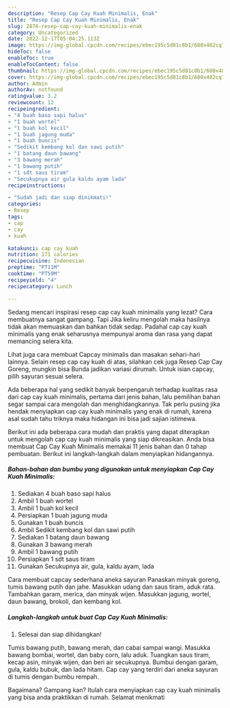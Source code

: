 ```yaml
---
description: "Resep Cap Cay Kuah Minimalis, Enak"
title: "Resep Cap Cay Kuah Minimalis, Enak"
slug: 2876-resep-cap-cay-kuah-minimalis-enak
category: Uncategorized
date: 2022-12-17T05:04:25.113Z
image: https://img-global.cpcdn.com/recipes/ebec195c5d81c8b1/680x482cq70/cap-cay-kuah-minimalis-foto-resep-utama.jpg
hideToc: false
enableToc: true
enableTocContent: false
thumbnail: https://img-global.cpcdn.com/recipes/ebec195c5d81c8b1/680x482cq70/cap-cay-kuah-minimalis-foto-resep-utama.jpg
cover: https://img-global.cpcdn.com/recipes/ebec195c5d81c8b1/680x482cq70/cap-cay-kuah-minimalis-foto-resep-utama.jpg
author: Admin
authorAv: notfound
ratingvalue: 3.2
reviewcount: 12
recipeingredient:
- "4 buah baso sapi halus"
- "1 buah wortel"
- "1 buah kol kecil"
- "1 buah jagung muda"
- "1 buah buncis"
- "Sedikit kembang kol dan sawi putih"
- "1 batang daun bawang"
- "3 bawang merah"
- "1 bawang putih"
- "1 sdt saus tiram"
- "Secukupnya air gula kaldu ayam lada"
recipeinstructions:

- "Sudah jadi dan siap dinikmati!"
categories:
- Resep
tags:
- cap
- cay
- kuah

katakunci: cap cay kuah 
nutrition: 171 calories
recipecuisine: Indonesian
preptime: "PT11M"
cooktime: "PT59M"
recipeyield: "4"
recipecategory: Lunch

---
```



Sedang mencari inspirasi resep cap cay kuah minimalis yang lezat? Cara membuatnya sangat gampang. Tapi Jika keliru mengolah maka hasilnya tidak akan memuaskan dan bahkan tidak sedap. Padahal cap cay kuah minimalis yang enak seharusnya mempunyai aroma dan rasa yang dapat memancing selera kita.


Lihat juga cara membuat Capcay minimalis dan masakan sehari-hari lainnya. Selain resep cap cay kuah di atas, silahkan cek juga Resep Cap Cay Goreng, mungkin bisa Bunda jadikan variasi dirumah. Untuk isian capcay, pilih sayuran sesuai selera.

Ada beberapa hal yang sedikit banyak berpengaruh terhadap kualitas rasa dari cap cay kuah minimalis, pertama dari jenis bahan, lalu pemilihan bahan segar sampai cara mengolah dan menghidangkannya. Tak perlu pusing jika hendak menyiapkan cap cay kuah minimalis yang enak di rumah, karena asal sudah tahu triknya maka hidangan ini bisa jadi sajian istimewa.


Berikut ini ada beberapa cara mudah dan praktis yang dapat diterapkan untuk mengolah cap cay kuah minimalis yang siap dikreasikan. Anda bisa membuat Cap Cay Kuah Minimalis memakai 11 jenis bahan dan 0 tahap pembuatan. Berikut ini langkah-langkah dalam menyiapkan hidangannya.

<!--inarticleads1-->

##### Bahan-bahan dan bumbu yang digunakan untuk menyiapkan Cap Cay Kuah Minimalis:

1. Sediakan 4 buah baso sapi halus
1. Ambil 1 buah wortel
1. Ambil 1 buah kol kecil
1. Persiapkan 1 buah jagung muda
1. Gunakan 1 buah buncis
1. Ambil Sedikit kembang kol dan sawi putih
1. Sediakan 1 batang daun bawang
1. Gunakan 3 bawang merah
1. Ambil 1 bawang putih
1. Persiapkan 1 sdt saus tiram
1. Gunakan Secukupnya air, gula, kaldu ayam, lada


Cara membuat capcay sederhana aneka sayuran Panaskan minyak goreng, tumis bawang putih dan jahe. Masukkan udang dan saus tiram, aduk rata. Tambahkan garam, merica, dan minyak wijen. Masukkan jagung, wortel, daun bawang, brokoli, dan kembang kol. 

<!--inarticleads2-->

##### Langkah-langkah untuk buat Cap Cay Kuah Minimalis:


1. Selesai dan siap dihidangkan!

Tumis bawang putih, bawang merah, dan cabai sampai wangi. Masukka bawang bombai, wortel, dan baby corn, lalu aduk. Tuangkan saus tiram, kecap asin, minyak wijen, dan beri air secukupnya. Bumbui dengan garam, gula, kaldu bubuk, dan lada hitam. Cap cay yang terdiri dari aneka sayuran di tumis dengan bumbu rempah. 

Bagaimana? Gampang kan? Itulah cara menyiapkan cap cay kuah minimalis yang bisa anda praktikkan di rumah. Selamat menikmati
